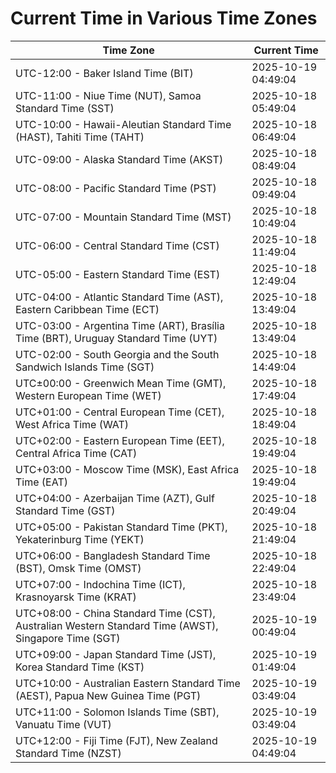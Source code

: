 # Current Time in Various Time Zones

| Time Zone | Current Time |
|-----------|--------------|
| UTC-12:00 - Baker Island Time (BIT) | 2025-10-19 04:49:04 |
| UTC-11:00 - Niue Time (NUT), Samoa Standard Time (SST) | 2025-10-18 05:49:04 |
| UTC-10:00 - Hawaii-Aleutian Standard Time (HAST), Tahiti Time (TAHT) | 2025-10-18 06:49:04 |
| UTC-09:00 - Alaska Standard Time (AKST) | 2025-10-18 08:49:04 |
| UTC-08:00 - Pacific Standard Time (PST) | 2025-10-18 09:49:04 |
| UTC-07:00 - Mountain Standard Time (MST) | 2025-10-18 10:49:04 |
| UTC-06:00 - Central Standard Time (CST) | 2025-10-18 11:49:04 |
| UTC-05:00 - Eastern Standard Time (EST) | 2025-10-18 12:49:04 |
| UTC-04:00 - Atlantic Standard Time (AST), Eastern Caribbean Time (ECT) | 2025-10-18 13:49:04 |
| UTC-03:00 - Argentina Time (ART), Brasília Time (BRT), Uruguay Standard Time (UYT) | 2025-10-18 13:49:04 |
| UTC-02:00 - South Georgia and the South Sandwich Islands Time (SGT) | 2025-10-18 14:49:04 |
| UTC±00:00 - Greenwich Mean Time (GMT), Western European Time (WET) | 2025-10-18 17:49:04 |
| UTC+01:00 - Central European Time (CET), West Africa Time (WAT) | 2025-10-18 18:49:04 |
| UTC+02:00 - Eastern European Time (EET), Central Africa Time (CAT) | 2025-10-18 19:49:04 |
| UTC+03:00 - Moscow Time (MSK), East Africa Time (EAT) | 2025-10-18 19:49:04 |
| UTC+04:00 - Azerbaijan Time (AZT), Gulf Standard Time (GST) | 2025-10-18 20:49:04 |
| UTC+05:00 - Pakistan Standard Time (PKT), Yekaterinburg Time (YEKT) | 2025-10-18 21:49:04 |
| UTC+06:00 - Bangladesh Standard Time (BST), Omsk Time (OMST) | 2025-10-18 22:49:04 |
| UTC+07:00 - Indochina Time (ICT), Krasnoyarsk Time (KRAT) | 2025-10-18 23:49:04 |
| UTC+08:00 - China Standard Time (CST), Australian Western Standard Time (AWST), Singapore Time (SGT) | 2025-10-19 00:49:04 |
| UTC+09:00 - Japan Standard Time (JST), Korea Standard Time (KST) | 2025-10-19 01:49:04 |
| UTC+10:00 - Australian Eastern Standard Time (AEST), Papua New Guinea Time (PGT) | 2025-10-19 03:49:04 |
| UTC+11:00 - Solomon Islands Time (SBT), Vanuatu Time (VUT) | 2025-10-19 03:49:04 |
| UTC+12:00 - Fiji Time (FJT), New Zealand Standard Time (NZST) | 2025-10-19 04:49:04 |
